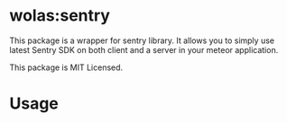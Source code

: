 # wolas:sentry

This package is a wrapper for sentry library. It allows you to simply use latest Sentry SDK on both client and a server in your meteor application.

This package is MIT Licensed.

# Usage

